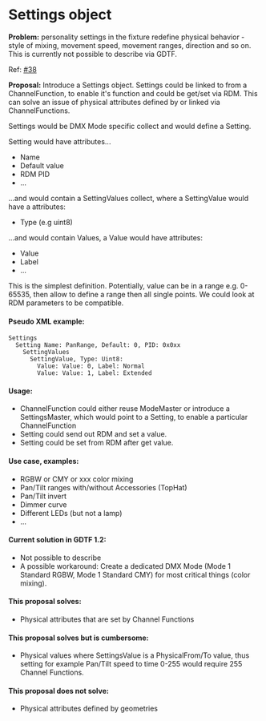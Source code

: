 # Settings object

**Problem:** personality settings in the fixture redefine physical behavior -
style of mixing, movement speed, movement ranges, direction and so on. This is
currently not possible to describe via GDTF.

Ref: [#38](https://github.com/mvrdevelopment/spec/issues/38)

**Proposal:** Introduce a Settings object. Settings could be linked to from a
ChannelFunction, to enable it's function and could be get/set via RDM. This can
solve an issue of physical attributes defined by or linked via
ChannelFunctions.

Settings would be DMX Mode specific collect and would define a Setting.

Setting would have attributes...

- Name
- Default value
- RDM PID
- ...

...and would contain a SettingValues collect, where a SettingValue would have a
attributes:

- Type (e.g uint8)

...and would contain Values, a Value would have attributes:

- Value
- Label
- ...

This is the simplest definition. Potentially, value can be in a range e.g.
0-65535, then allow to define a range then all single points. We could look at
RDM parameters to be compatible.

#### Pseudo XML example:

```
Settings
  Setting Name: PanRange, Default: 0, PID: 0x0xx
    SettingValues
      SettingValue, Type: Uint8:
        Value: Value: 0, Label: Normal
        Value: Value: 1, Label: Extended
```
#### Usage:

- ChannelFunction could either reuse ModeMaster or introduce a SettingsMaster,
  which would point to a Setting, to enable a particular ChannelFunction
- Setting could send out RDM and set a value.
- Setting could be set from RDM after get value.

#### Use case, examples:

- RGBW or CMY or xxx color mixing
- Pan/Tilt ranges with/without Accessories (TopHat)
- Pan/Tilt invert
- Dimmer curve
- Different LEDs (but not a lamp)
- ...

#### Current solution in GDTF 1.2:

- Not possible to describe
- A possible workaround: Create a dedicated DMX Mode (Mode 1 Standard RGBW,
  Mode 1 Standard CMY) for most critical things (color mixing).

#### This proposal solves:

- Physical attributes that are set by Channel Functions

#### This proposal solves but is cumbersome:

- Physical values where SettingsValue is a PhysicalFrom/To value, thus setting
  for example Pan/Tilt speed to time 0-255 would require 255 Channel Functions.

#### This proposal does not solve:

- Physical attributes defined by geometries
